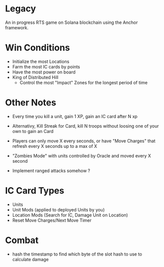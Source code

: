 # Legacy

An in progress RTS game on Solana blockchain using the Anchor framework.


# Win Conditions
- Initialize the most Locations
- Farm the most IC cards by points
- Have the most power on board
- King of Distributed Hill
    - Control the most "Impact" Zones for the longest period of time

# Other Notes
- Every time you kill a unit, gain 1 XP, gain an IC card after N xp
- Alternativy, Kill Streak for Card, kill N troops without loosing one of your own to gain an Card

- Players can only move X every seconds, or have "Move Charges" that refresh every X seconds up to a max of X
- "Zombies Mode" with units controlled by Oracle and moved every X second
- Implement ranged attacks somehow ?

# IC Card Types
- Units
- Unit Mods (applied to deployed Units by you)
- Location Mods (Search for IC, Damage Unit on Location)
- Reset Move Charges/Next Move Timer


# Combat
- hash the timestamp to find which byte of the slot hash to use to calculate damage
